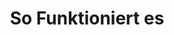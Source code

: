---
  title: So Funktioniert es 
  class: gradient-bottom content-center content-card-center
  layout: icons-row
  items:
    - icon: question.svg
      title: "1. Online Anfrage"
    - icon: theraphy.svg
      title: "2. Therapie & Kostenplan"
    - icon: travel.svg
      title: "3. Reise & Unterkunft"
    - icon: tooth-star.svg
      title: "4. Behandlungsabschluss"
  link:
    uri: /contact
    title: Jetzt Angebot Anfragen
    class: primary wc-m-top-2 wc-m-auto
---